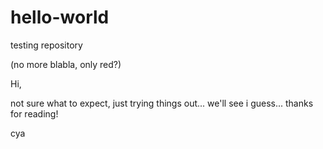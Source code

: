 # hello-world
testing repository

(no more blabla, only red?)

Hi,

not sure what to expect, just trying things out...
we'll see i guess...
thanks for reading!

cya

